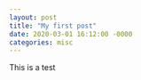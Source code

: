 ```yaml
---
layout: post
title: "My first post"
date: 2020-03-01 16:12:00 -0000
categories: misc
---
```


This is a test
